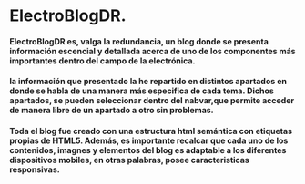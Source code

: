 # ElectroBlogDR.
#### ElectroBlogDR es, valga la redundancia, un blog donde se presenta información escencial y detallada acerca de uno de los componentes más importantes dentro del campo de la electrónica.
#### la información que presentado la he repartido en distintos apartados en donde se habla de una manera más especifica de cada tema. Dichos apartados, se pueden seleccionar dentro del nabvar,que permite acceder de manera libre de un apartado a otro sin problemas.
#### Toda el blog fue creado con una estructura html semántica con etiquetas propias de HTML5. Además, es importante recalcar que cada uno de los contenidos, imagnes y elementos del blog es adaptable a los diferentes dispositivos mobiles, en otras palabras, posee caracteristicas responsivas.
